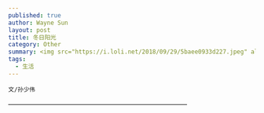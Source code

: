 ```yaml
---
published: true
author: Wayne Sun
layout: post
title: 冬日阳光
category: Other
summary: <img src="https://i.loli.net/2018/09/29/5baee0933d227.jpeg" alt="img">
tags:
  - 生活
---
```


`文/孙少伟`



——————————————————————————
